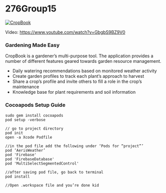 # 276Group15

[![CropBook](https://img.youtube.com/vi/GbgbS9BZ9V0/0.jpg)](https://www.youtube.com/watch?v=GbgbS9BZ9V0 "CropBook")

Video: https://www.youtube.com/watch?v=GbgbS9BZ9V0

### Gardening Made Easy
CropBook is a gardener’s multi-purpose tool. The application provides a number of different features geared towards garden resource management. 

<ul>
<li>Daily watering recommendations based on monitored weather activity </li>


<li>Create garden profiles to track each plant’s approach to harvest  </li>

<li>Share a crop’s profile and invite others to fill a role in the crop’s maintenance</li>

<li>Knowledge base for plant requirements and soil information</li>
</ul>

### Cocoapods Setup Guide

```
sudo gem install cocoapods
pod setup -verbose

// go to project directory
pod init
open -a Xcode Podfile

//in the pod file add the following under ‘Pods for “project”’
pod ‘AerisWeather’
pod 'Firebase'
pod 'FirebaseDatabase'
pod 'MultiSelectSegmentedControl'

//after saving pod file, go back to terminal
pod install

//Open .workspace file and you’re done kid
```
